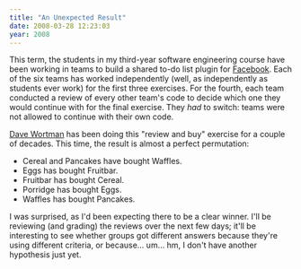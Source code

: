 ```yaml
---
title: "An Unexpected Result"
date: 2008-03-28 12:23:03
year: 2008
---
```

This term, the students in my third-year software engineering course have been working in teams to build a shared to-do list plugin for <a href="http://www.facebook.com">Facebook</a>.  Each of the six teams has worked independently (well, as independently as students ever work) for the first three exercises.  For the fourth, each team conducted a review of every other team's code to decide which one they would continue with for the final exercise.  They <em>had</em> to switch: teams were not allowed to continue with their own code.

<a href="http://www.cs.toronto.edu/~dw/">Dave Wortman</a> has been doing this "review and buy" exercise for a couple of decades. This time, the result is almost a perfect permutation:
<ul>
  <li>Cereal and Pancakes have bought Waffles.</li>
  <li>Eggs has bought Fruitbar.</li>
  <li>Fruitbar has bought Cereal.</li>
  <li>Porridge has bought Eggs.</li>
  <li>Waffles has bought Pancakes.</li>
</ul>
I was surprised, as I'd been expecting there to be a clear winner.  I'll be reviewing (and grading) the reviews over the next few days; it'll be interesting to see whether groups got different answers because they're using different criteria, or because… um… hm, I don't have another hypothesis just yet.
